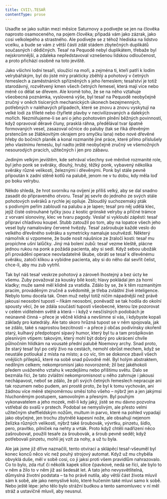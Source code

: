 ```yaml
---
title: CVII\.TESAŘ
contentType: prose
---
```


<section>

Usaďte se jako sultán mezi měsíce Saturnovy a podívejte se jen na člověka naprosto osamoceného, na pojem člověka; připadá vám jako zázrak, jako cosi velkolepého a strastného. Ale podívejte se z téhož hlediska na lidstvo vcelku, a bude se vám z větší části zdát stádem zbytečných duplikátů současných i dědičných. Tesař na Pequodě nebyl duplikátem, třebaže byl nejskromnější, a zdaleka nepředstavoval vznešenou lidskou odloučenost, a proto přichází osobně na toto jeviště.

Jako všichni lodní tesaři, sloužící na moři, a zejména ti, kteří patří k lodím velrybářským, byl do jisté míry prakticky zběhlý a pohotový v četných řemeslech a zaměstnáních spřízněných s jeho řemeslem; tesařství je totiž starodávný, rozvětvený kmen všech četných řemesel, která mají více nebo méně co dělat se dřevem. Ale kromě toho, že se na něho vztahuje všeobecná poznámka, vyslovená výše, byl tesař na Pequodě neobyčejně zručný v oněch tisícerých mechanických úkonech bezejmenných, potřebných v naléhavých případech, které se znovu a znovu vyskytují na velké lodi za tříleté nebo čtyřleté plavby v necivilizovaných a dalekých mořích. Nezmiňujeme-li se ani o jeho pohotovém plnění běžných povinností, když opravoval děravé čluny, prasklá ráhna, předělával tvar špatně formovaných vesel, zasazoval očnice do paluby (tak se říká dřevěným prstencům se žlábkovitým okrajem pro smyčku lana) nebo nové dřevěné hřeby do bočních planěk a konal rozmanité jiné práce, které přímo příslušely jeho vlastnímu řemeslu, byl nadto ještě neobyčejně zručný ve všemožných nesourodých pracích, užitečných i jen pro zábavu.

Jediným velkým jevištěm, kde sehrával všechny své měnlivé rozmanité role, byl jeho ponk se svěráky, dlouhý, hrubý, těžký ponk, vybavený několika svěráky různé velikosti, železnými i dřevěnými. Ponk byl stále pevně připoután k zadní stěně kotlů na palubě, jenom ne v tu dobu, kdy měla loď po boku velrybu.

Někdo shledá, že hrot svorníku na ovíjení je příliš velký, aby se dal snadno zasadit do připraveného otvoru. Tesař jej sevře do jednoho ze svých stále pohotových svěráků a rychle jej opiluje. Zbloudilý suchozemský pták s podivným peřím zabloudí na palubu a je lapen; tesař pro něj udělá klec, jejíž čisté ostrouhané tyčky jsou z kostic grónské velryby a příčné trámce z vorvaní slonoviny, klec ve tvaru pagody. Veslař si vykloubí zápěstí: tesař připraví chladivou koupel. Stubb zatoužil po tom, aby na lopatce všech jeho vesel byly namalovány červené hvězdy. Tesař zašroubuje každé veslo do velkého dřevěného svěráku a symetricky namaluje souhvězdí. Některý námořník si vzpomene, že bude nosit náušnice ze žraločí kosti: tesař mu propíchne ušní lalůčky. Jiný má bolení zubů: tesař vezme kleště, plácne jednou rukou na ponk a požádá pacienta, aby si sedl. Když sebou ubožák při provádění operace neovladatelně škube, obrátí se tesař k dřevěnému svěráku, zatočí klikou a vybídne pacienta, aby si do něho dal sevřít čelist, chce-li, aby mu zub vytrhl.

Tak byl náš tesař veskrze pohotový a zároveň lhostejný a bez úcty ke všemu. Zuby považoval za kousky bílé kosti; hlavy pokládal jen za horní kladky; muže samé měl klidně za vratidla. Zdálo by se, že k těm rozmanitým pracím, prováděným zručně a svědomitě, je třeba zvláštní živé inteligence. Nebylo tomu docela tak. Onen muž nebyl totiž ničím nápadnější než právě jakousi neosobní tupostí – říkám neosobní, poněvadž se tak hodila do okolní spousty věcí, že se zdála součástí tuposti všeobecné, kterou lze pozorovat v celém viditelném světě a která – i když v nesčíslných podobách je neúnavně činná – přece je věčně klidná a nevšimne si vás, i kdybyste kopali základy pro katedrály. Ale tato skoro hrůzná tupost se v něm spojovala, jak se zdálo, také s naprostou bezcitností – a přece ji občas podivínsky okořenil starý, kulhavý předpotopní sípavý humor, který byl tu a tam prošpikován plesnivým vtipem: takovým, který mohl být dobrý pro ukrácení chvíle půlnočním hlídkám na vousaté přední palubě Noemovy archy. Snad proto, že starý tesař byl po celý živo na cestách, nemohl obrůst mechem, když se neustále potloukal z místa na místo; a co víc, tím se dokonce zbavil všech vnějších přílepků, které na sobě snad původně měl. Byl holým abstraktem, nedílným celkem; nekompromisní jako novorozeně; žil bez jakéhokoli předem uváženého vztahu k vezdejšímu nebo příštímu světu. Dalo se bezmála říci, že tato zvláštní nekompromisnost u něho zahrnuje i jakousi nechápavost, neboť se zdálo, že při svých četných řemeslech nepracuje ani tak rozumem nebo pudem, ani prostě proto, že byl k tomu vychován, ani žádnou více méně stejnoměrnou směsí toho všeho – nýbrž jen a jen jakýmsi hluchoněmým postupem, samovolným a přesným. Byl pouhým vykonavatelem a jeho mozek, měl-li kdy jaký, jistě se mu dávno pozvolna vstřebal do svalů v prstech. Podobal se nemyslivým, ale přesto velmi užitečným sheffieldským nožům, multum in parvo, které na pohled vypadají jako obyčejné, jen trochu zbytnělé kapesní nože, ale obsahují nejenom želízka různých velikostí, nýbrž také šroubovák, vývrtku, pinzetu, šídlo, pero, pravítko, pilníček na nehty a vrták. Proto když chtěli nadřízení něco zašroubovat, použili tesaře za šroubovák, a šroub pevně seděl; když potřebovali pinzetu, mohli jej vzít za nohy, a už tu byla.

Ale jak jsme již dříve naznačili, tento otvírací a sklápěcí tesař-všeuměl byl konec konců něco víc než pouhý strojový automat. Když už mu chyběla obvyklá duše, měl v sobě cosi, co ji jaksi proti všem pravidlům nahrazovalo. Co to bylo, zda rtuť či několik kapek silice čpavkové, nedá se říci, ale bylo to v něm a žilo to v něm již asi šedesát let. A tato jeho nevysvětlitelná, důmyslná životní podstata – ta ho právě nutila, aby větší část života mluvil sám k sobě, ale jako nemyslivé kolo, které hučením také mluví samo k sobě. Nebo ještě lépe: jeho tělo bylo strážní budkou a tento samomluvec v ní měl stráž a ustavičně mluvil, aby neusnul.

</section>
